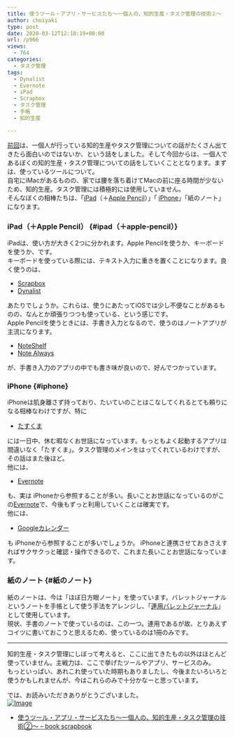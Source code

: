 ```yaml
---
title: 使うツール・アプリ・サービスたち〜一個人の、知的生産・タスク管理の技術②〜
author: choiyaki
type: post
date: 2020-03-12T12:10:19+00:00
url: /p966
views:
  - 764
categories:
  - タスク管理
tags:
  - Dynalist
  - Evernote
  - iPad
  - Scrapbox
  - タスク管理
  - 手帳
  - 知的生産

---
```

[前回][1]は、一個人が行っている知的生産やタスク管理についての話がたくさん出てきたら面白いのではないか、という話をしました。そして今回からは、一個人であるぼくの知的生産・タスク管理についての話をしていくこととなります。まずは、使っているツールについて。  
自宅にiMacがあるものの、家では腰を落ち着けてMacの前に座る時間が少ないため、知的生産。タスク管理には積極的には使用していません。  
そんなぼくの相棒たちは、「[iPad][2]（＋[Apple Pencil][3]）」「 [iPhone][4]」「紙のノート」になります。

### iPad（＋Apple Pencil） {#ipad（＋apple-pencil）}

iPadは、使い方が大きく2つに分かれます。Apple Pencilを使うか、キーボードを使うか、です。  
キーボードを使っている際には、テキスト入力に重きを置くことになります。良く使うのは、

  * [Scrapbox][5]
  * [Dynalist][6]

あたりでしょうか。これらは、使うにあたってiOSでは少し不便なことがあるものの、なんとか頑張りつつも使っている、という感じです。  
Apple Pencilを使うときには、手書き入力となるので、使うのはノートアプリが主流になります。

  * [NoteShelf][7]
  * [Note Always][8]

が、手書き入力のアプリの中でも書き味が良いので、好んでつかっています。

### iPhone {#iphone}

iPhoneは肌身離さず持っており、たいていのことはこなしてくれるとても頼りになる相棒なわけですが、特に

  * [たすくま][9]

には一日中、休む暇なくお世話になっています。もっともよく起動するアプリは間違いなく「たすくま」。タスク管理のメインをはってくれているわけですが、その話はまた後ほど。  
他には、

  * [Evernote][10]

も、実は iPhoneから参照することが多い。長いことお世話になっているのがこの[Evernote][10]で、今後もずっと利用していくことは確実です。  
他には、

  * [Googleカレンダー][11]

も iPhoneから参照することが多いでしょうか。 iPhoneと連携させておきさえすればサクサクっと確認・操作できるので、これまた長いことお世話になっています。

### 紙のノート {#紙のノート}

紙のノートは、今は「ほぼ日方眼ノート」を使っています。バレットジャーナルというノートを手帳として使う手法をアレンジし、「[連用バレットジャーナル][12]」として使用しています。  
現状、手書のノートで使っているのは、この一つ。連用であるが故、とりあえずコイツに書いておこうと思えるため、使っているのは1冊のみです。

* * *

知的生産・タスク管理にしぼって考えると、ここに出てきたもの以外はほとんど使っていません。主戦力は、ここで挙げたツールやアプリ、サービスのみ。  
もっといっぱい、あれこれ使っていた時期もありましたし、今後またいろいろと使うかもしれませんが、今はこれらのみで十分かなーと思っています。

では、お読みいただきありがとうございました。  
[![Image][13]][14]

  * [使うツール・アプリ・サービスたち〜一個人の、知的生産・タスク管理の技術②〜 &#8211; book scrapbook][15]

 [1]: https://choiyaki.com/?p=964
 [2]: https://scrapbox.io/choiyaki-hondana/iPad
 [3]: https://scrapbox.io/choiyaki-hondana/Apple_Pencil
 [4]: https://scrapbox.io/choiyaki-hondana/iPhone
 [5]: https://scrapbox.io/choiyaki-hondana/Scrapbox
 [6]: https://scrapbox.io/choiyaki-hondana/Dynalist
 [7]: https://scrapbox.io/choiyaki-hondana/NoteShelf
 [8]: https://scrapbox.io/choiyaki-hondana/Note_Always
 [9]: https://scrapbox.io/choiyaki-hondana/%E3%81%9F%E3%81%99%E3%81%8F%E3%81%BE
 [10]: https://scrapbox.io/choiyaki-hondana/Evernote
 [11]: https://scrapbox.io/choiyaki-hondana/Google%E3%82%AB%E3%83%AC%E3%83%B3%E3%83%80%E3%83%BC
 [12]: https://scrapbox.io/choiyaki-hondana/%E9%80%A3%E7%94%A8%E3%83%90%E3%83%AC%E3%83%83%E3%83%88%E3%82%B8%E3%83%A3%E3%83%BC%E3%83%8A%E3%83%AB
 [13]: https://gyazo.com/231489e10e96228a95e47848a5dbed54/thumb/1000
 [14]: https://gyazo.com/231489e10e96228a95e47848a5dbed54
 [15]: https://scrapbox.io/choiyaki-hondana/%E4%BD%BF%E3%81%86%E3%83%84%E3%83%BC%E3%83%AB%E3%83%BB%E3%82%A2%E3%83%97%E3%83%AA%E3%83%BB%E3%82%B5%E3%83%BC%E3%83%93%E3%82%B9%E3%81%9F%E3%81%A1%E3%80%9C%E4%B8%80%E5%80%8B%E4%BA%BA%E3%81%AE%E3%80%81%E7%9F%A5%E7%9A%84%E7%94%9F%E7%94%A3%E3%83%BB%E3%82%BF%E3%82%B9%E3%82%AF%E7%AE%A1%E7%90%86%E3%81%AE%E6%8A%80%E8%A1%93%E2%91%A1%E3%80%9C